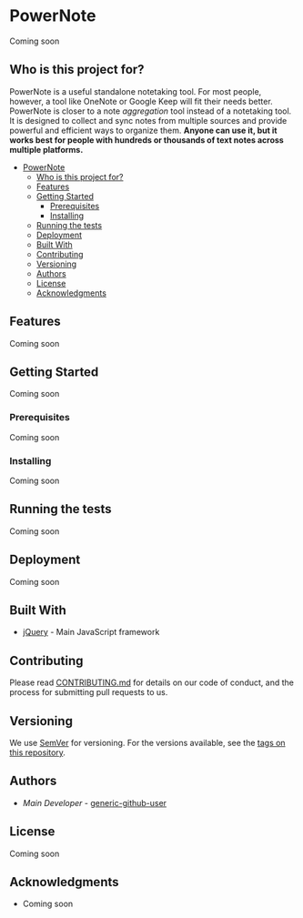 # PowerNote

Coming soon

## Who is this project for?

PowerNote is a useful standalone notetaking tool. For most people, however, a tool like OneNote or Google Keep will fit their needs better. PowerNote is closer to a note *aggregation* tool instead of a notetaking tool. It is designed to collect and sync notes from multiple sources and provide powerful and efficient ways to organize them. **Anyone can use it, but it works best for people with hundreds or thousands of text notes across multiple platforms.**

<!-- TOC depthFrom:1 depthTo:6 withLinks:1 updateOnSave:1 orderedList:0 -->

- [PowerNote](#powernote)
	- [Who is this project for?](#who-is-this-project-for)
	- [Features](#features)
	- [Getting Started](#getting-started)
		- [Prerequisites](#prerequisites)
		- [Installing](#installing)
	- [Running the tests](#running-the-tests)
	- [Deployment](#deployment)
	- [Built With](#built-with)
	- [Contributing](#contributing)
	- [Versioning](#versioning)
	- [Authors](#authors)
	- [License](#license)
	- [Acknowledgments](#acknowledgments)

<!-- /TOC -->

## Features

Coming soon

## Getting Started

Coming soon

### Prerequisites

Coming soon

### Installing

Coming soon

## Running the tests

Coming soon

## Deployment

Coming soon

## Built With

* [jQuery](https://jquery.com/) - Main JavaScript framework

## Contributing

Please read [CONTRIBUTING.md]() for details on our code of conduct, and the process for submitting pull requests to us.

## Versioning

We use [SemVer](http://semver.org/) for versioning. For the versions available, see the [tags on this repository](https://github.com/generic-github-user/PowerNote/tags).

## Authors

* *Main Developer* - [generic-github-user](https://github.com/generic-github-user)

## License

Coming soon

## Acknowledgments

* Coming soon
